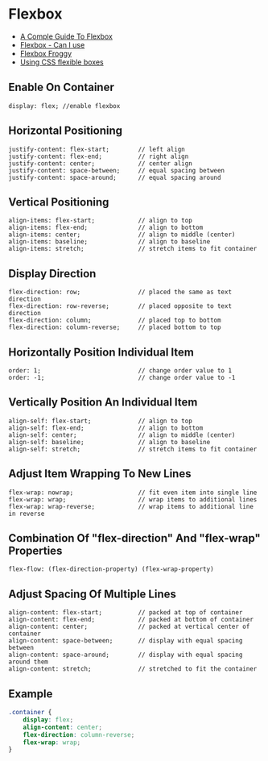 # Flexbox

- [A Comple Guide To Flexbox](https://css-tricks.com/snippets/css/a-guide-to-flexbox/)
- [Flexbox - Can I use](http://caniuse.com/#feat=flexbox)
- [Flexbox Froggy](http://flexboxfroggy.com/)
- [Using CSS flexible boxes](https://developer.mozilla.org/en-US/docs/Web/CSS/CSS_Flexible_Box_Layout/Using_CSS_flexible_boxes)

## Enable On Container

```
display: flex; //enable flexbox
```

## Horizontal Positioning

```
justify-content: flex-start;        // left align
justify-content: flex-end;          // right align
justify-content: center;            // center align
justify-content: space-between;     // equal spacing between
justify-content: space-around;      // equal spacing around
```

## Vertical Positioning

```
align-items: flex-start;            // align to top
align-items: flex-end;              // align to bottom
align-items: center;                // align to middle (center)
align-items: baseline;              // align to baseline
align-items: stretch;               // stretch items to fit container
```

## Display Direction

```
flex-direction: row;                // placed the same as text direction
flex-direction: row-reverse;        // placed opposite to text direction
flex-direction: column;             // placed top to bottom
flex-direction: column-reverse;     // placed bottom to top
```

## Horizontally Position Individual Item

```
order: 1;                           // change order value to 1
order: -1;                          // change order value to -1
```

## Vertically Position An Individual Item

```
align-self: flex-start;             // align to top
align-self: flex-end;               // align to bottom
align-self: center;                 // align to middle (center)
align-self: baseline;               // align to baseline
align-self: stretch;                // stretch items to fit container
```

## Adjust Item Wrapping To New Lines

```
flex-wrap: nowrap;                  // fit even item into single line
flex-wrap: wrap;                    // wrap items to additional lines
flex-wrap: wrap-reverse;            // wrap items to additional line in reverse
```

## Combination Of "flex-direction" And "flex-wrap" Properties

```
flex-flow: (flex-direction-property) (flex-wrap-property)
```

## Adjust Spacing Of Multiple Lines

```
align-content: flex-start;          // packed at top of container
align-content: flex-end;            // packed at bottom of container
align-content: center;              // packed at vertical center of container
align-content: space-between;       // display with equal spacing between
align-content: space-around;        // display with equal spacing around them
align-content: stretch;             // stretched to fit the container
```

## Example

```css
.container {
    display: flex;
    align-content: center;
    flex-direction: column-reverse;
    flex-wrap: wrap;
}
```
